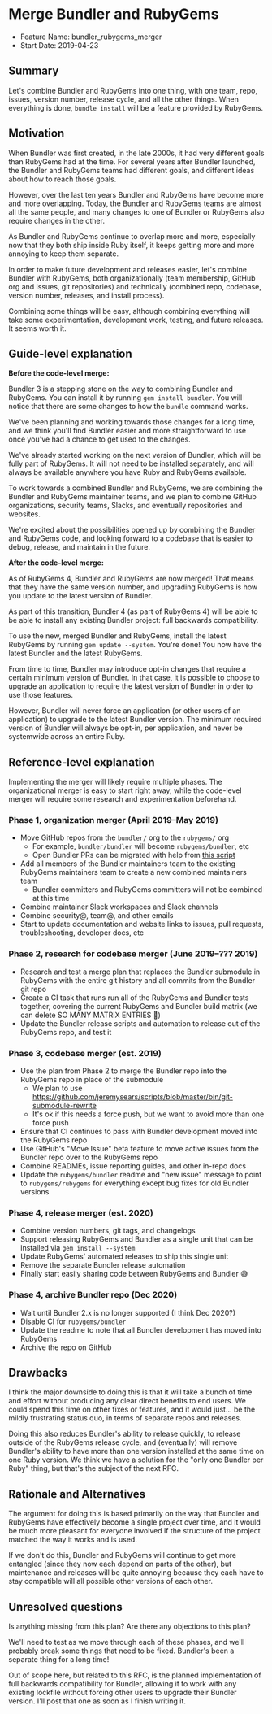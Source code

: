 # Merge Bundler and RubyGems

- Feature Name: bundler\_rubygems\_merger
- Start Date: 2019-04-23

## Summary

Let's combine Bundler and RubyGems into one thing, with one team, repo, issues, version number, release cycle, and all the other things. When everything is done,  `bundle install` will be a feature provided by RubyGems.

## Motivation

When Bundler was first created, in the late 2000s, it had very different goals than RubyGems had at the time. For several years after Bundler launched, the Bundler and RubyGems teams had different goals, and different ideas about how to reach those goals.

However, over the last ten years Bundler and RubyGems have become more and more overlapping. Today, the Bundler and RubyGems teams are almost all the same people, and many changes to one of Bundler or RubyGems also require changes in the other.

As Bundler and RubyGems continue to overlap more and more, especially now that they both ship inside Ruby itself, it keeps getting more and more annoying to keep them separate.

In order to make future development and releases easier, let's combine Bundler with RubyGems, both organizationally (team membership, GitHub org and issues, git repositories) and technically (combined repo, codebase, version number, releases, and install process).

Combining some things will be easy, although combining everything will take some experimentation, development work, testing, and future releases. It seems worth it.

## Guide-level explanation

**Before the code-level merge:**

Bundler 3 is a stepping stone on the way to combining Bundler and RubyGems. You can install it by running `gem install bundler`. You will notice that there are some changes to how the `bundle` command works.

We've been planning and working towards those changes for a long time, and we think you'll find Bundler easier and more straightforward to use once you've had a chance to get used to the changes.

We've already started working on the next version of Bundler, which will be fully part of RubyGems. It will not need to be installed separately, and will always be available anywhere you have Ruby and RubyGems available.

To work towards a combined Bundler and RubyGems, we are combining the Bundler and RubyGems maintainer teams, and we plan to combine GitHub organizations, security teams, Slacks, and eventually repositories and websites.

We're excited about the possibilities opened up by combining the Bundler and RubyGems code, and looking forward to a codebase that is easier to debug, release, and maintain in the future.

**After the code-level merge:**

As of RubyGems 4, Bundler and RubyGems are now merged! That means that they have the same version number, and upgrading RubyGems is how you update to the latest version of Bundler.

As part of this transition, Bundler 4 (as part of RubyGems 4) will be able to be able to install any existing Bundler project: full backwards compatibility.

To use the new, merged Bundler and RubyGems, install the latest RubyGems by running `gem update --system`. You're done! You now have the latest Bundler and the latest RubyGems.

From time to time, Bundler may introduce opt-in changes that require a certain minimum version of Bundler. In that case, it is possible to choose to upgrade an application to require the latest version of Bundler in order to use those features.

However, Bundler will never force an application (or other users of an application) to upgrade to the latest Bundler version. The minimum required version of Bundler will always be opt-in, per application, and never be systemwide across an entire Ruby.

## Reference-level explanation

Implementing the merger will likely require multiple phases. The organizational merger is easy to start right away, while the code-level merger will require some research and experimentation beforehand.

### Phase 1, organization merger (April 2019–May 2019)
- Move GitHub repos from the `bundler/` org to the `rubygems/` org
  - For example, `bundler/bundler` will become `rubygems/bundler`, etc
  - Open Bundler PRs can be migrated with help from [this script](https://gist.github.com/segiddins/7a846516bd15f6655120db5f91e11e42)
- Add all members of the Bundler maintainers team to the existing RubyGems maintainers team to create a new combined maintainers team
  - Bundler committers and RubyGems committers will not be combined at this time
- Combine maintainer Slack workspaces and Slack channels
- Combine security@, team@, and other emails
- Start to update documentation and website links to issues, pull requests, troubleshooting, developer docs, etc

### Phase 2, research for codebase merger (June 2019–??? 2019)
- Research and test a merge plan that replaces the Bundler submodule in RubyGems with the entire git history and all commits from the Bundler git repo
- Create a CI task that runs run all of the RubyGems and Bundler tests together, covering the current RubyGems and Bundler build matrix (we can delete SO MANY MATRIX ENTRIES 🤩)
- Update the Bundler release scripts and automation to release out of the RubyGems repo, and test it

### Phase 3, codebase merger (est. 2019)
- Use the plan from Phase 2 to merge the Bundler repo into the RubyGems repo in place of the submodule
  - We plan to use https://github.com/jeremysears/scripts/blob/master/bin/git-submodule-rewrite
  - It's ok if this needs a force push, but we want to avoid more than one force push
- Ensure that CI continues to pass with Bundler development moved into the RubyGems repo
- Use GitHub's "Move Issue" beta feature to move active issues from the Bundler repo over to the RubyGems repo
- Combine READMEs, issue reporting guides, and other in-repo docs
- Update the `rubygems/bundler` readme and "new issue" message to point to `rubygems/rubygems` for everything except bug fixes for old Bundler versions

### Phase 4, release merger (est. 2020)
- Combine version numbers, git tags, and changelogs
- Support releasing RubyGems and Bundler as a single unit that can be installed via `gem install --system`
- Update RubyGems' automated releases to ship this single unit
- Remove the separate Bundler release automation
- Finally start easily sharing code between RubyGems and Bundler 😅

### Phase 4, archive Bundler repo (Dec 2020)
- Wait until Bundler 2.x is no longer supported (I think Dec 2020?)
- Disable CI for `rubygems/bundler`
- Update the readme to note that all Bundler development has moved into RubyGems
- Archive the repo on GitHub

## Drawbacks

I think the major downside to doing this is that it will take a bunch of time and effort without producing any clear direct benefits to end users. We could spend this time on other fixes or features, and it would just... be the mildly frustrating status quo, in terms of separate repos and releases.

Doing this also reduces Bundler's ability to release quickly, to release outside of the RubyGems release cycle, and (eventually) will remove Bundler's ability to have more than one version installed at the same time on one Ruby version. We think we have a solution for the "only one Bundler per Ruby" thing, but that's the subject of the next RFC.

## Rationale and Alternatives

The argument for doing this is based primarily on the way that Bundler and RubyGems have effectively become a single project over time, and it would be much more pleasant for everyone involved if the structure of the project matched the way it works and is used.

If we don't do this, Bundler and RubyGems will continue to get more entangled (since they now each depend on parts of the other), but maintenance and releases will be quite annoying because they each have to stay compatible will all possible other versions of each other.

## Unresolved questions

Is anything missing from this plan? Are there any objections to this plan?

We'll need to test as we move through each of these phases, and we'll probably break some things that need to be fixed. Bundler's been a separate thing for a long time!

Out of scope here, but related to this RFC, is the planned implementation of full backwards compatibility for Bundler, allowing it to work with any existing lockfile without forcing other users to upgrade their Bundler version. I'll post that one as soon as I finish writing it.
